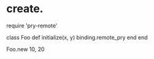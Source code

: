 create.
=======
require 'pry-remote'

class Foo
  def initialize(x, y)
    binding.remote_pry
  end
end

Foo.new 10, 20
